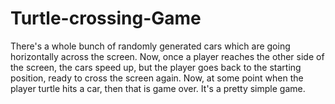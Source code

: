 # Turtle-crossing-Game

There's a whole bunch of randomly generated cars  which are going horizontally across the screen. Now, once a player  reaches the other side of the screen, the cars speed up,  but the player goes back to the starting position,  ready to cross the screen again. Now,  at some point when the player turtle hits a car,  then that is game over. It's a pretty simple game.
